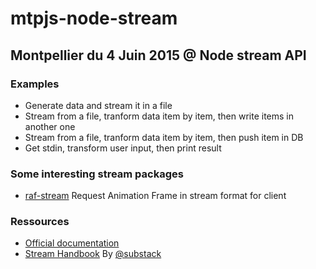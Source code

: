 # mtpjs-node-stream

## Montpellier du 4 Juin 2015 @ Node stream API

### Examples

* Generate data and stream it in a file
* Stream from a file, tranform data item by item, then write items in another one 
* Stream from a file, tranform data item by item, then push item in DB
* Get stdin, transform user input, then print result

### Some interesting stream packages

* [raf-stream](https://www.npmjs.com/package/raf-stream) Request Animation Frame in stream format for client

### Ressources 

* [Official documentation](https://nodejs.org/api/stream.htm)
* [Stream Handbook](https://github.com/substack/stream-handbook) By [@substack](https://github.com/substack)
